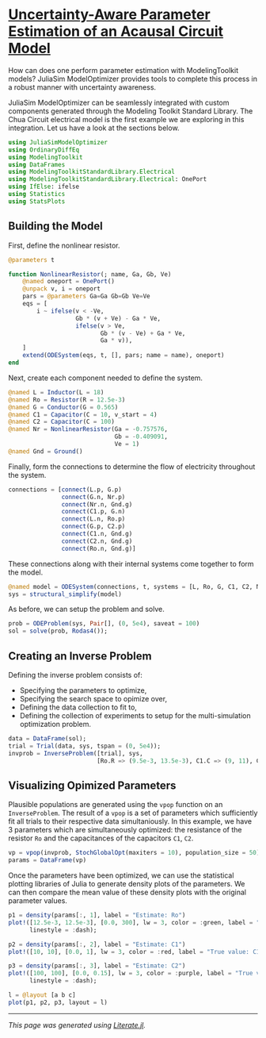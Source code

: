 # [Uncertainty-Aware Parameter Estimation of an Acausal Circuit Model](https://help.juliahub.com/jsmo/dev/example/ChuaCircuit/#chua_circuit)
How can does one perform parameter estimation with ModelingToolkit models?
JuliaSim ModelOptimizer provides tools to complete this process in a robust manner
with uncertainty awareness.

JuliaSim ModelOptimizer can be seamlessly integrated with custom components
generated through the Modeling Toolkit Standard Library.
The Chua Circuit electrical model is the first example we are exploring in this integration.
Let us have a look at the sections below.

````julia
using JuliaSimModelOptimizer
using OrdinaryDiffEq
using ModelingToolkit
using DataFrames
using ModelingToolkitStandardLibrary.Electrical
using ModelingToolkitStandardLibrary.Electrical: OnePort
using IfElse: ifelse
using Statistics
using StatsPlots
````

## Building the Model
First, define the nonlinear resistor.

````julia
@parameters t

function NonlinearResistor(; name, Ga, Gb, Ve)
    @named oneport = OnePort()
    @unpack v, i = oneport
    pars = @parameters Ga=Ga Gb=Gb Ve=Ve
    eqs = [
        i ~ ifelse(v < -Ve,
                   Gb * (v + Ve) - Ga * Ve,
                   ifelse(v > Ve,
                          Gb * (v - Ve) + Ga * Ve,
                          Ga * v)),
    ]
    extend(ODESystem(eqs, t, [], pars; name = name), oneport)
end
````

Next, create each component needed to define the system.

````julia
@named L = Inductor(L = 18)
@named Ro = Resistor(R = 12.5e-3)
@named G = Conductor(G = 0.565)
@named C1 = Capacitor(C = 10, v_start = 4)
@named C2 = Capacitor(C = 100)
@named Nr = NonlinearResistor(Ga = -0.757576,
                              Gb = -0.409091,
                              Ve = 1)
@named Gnd = Ground()
````

Finally, form the connections to determine the flow of electricity throughout the system.

````julia
connections = [connect(L.p, G.p)
               connect(G.n, Nr.p)
               connect(Nr.n, Gnd.g)
               connect(C1.p, G.n)
               connect(L.n, Ro.p)
               connect(G.p, C2.p)
               connect(C1.n, Gnd.g)
               connect(C2.n, Gnd.g)
               connect(Ro.n, Gnd.g)]
````

These connections along with their internal systems come together to form the model.

````julia
@named model = ODESystem(connections, t, systems = [L, Ro, G, C1, C2, Nr, Gnd])
sys = structural_simplify(model)
````

As before, we can setup the problem and solve.

````julia
prob = ODEProblem(sys, Pair[], (0, 5e4), saveat = 100)
sol = solve(prob, Rodas4());
````

## Creating an Inverse Problem
Defining the inverse problem consists of:
- Specifying the parameters to optimize,
- Specifying the search space to opimize over,
- Defining the data collection to fit to,
- Defining the collection of experiments to setup for the multi-simulation optimization problem.

````julia
data = DataFrame(sol);
trial = Trial(data, sys, tspan = (0, 5e4));
invprob = InverseProblem([trial], sys,
                         [Ro.R => (9.5e-3, 13.5e-3), C1.C => (9, 11), C2.C => (95, 105)]);
````

## Visualizing Opimized Parameters
Plausible populations are generated using the `vpop` function on an `InverseProblem`.
The result of a `vpop` is a set of parameters which sufficiently fit all trials to their
respective data simultaniously. In this example, we have 3 parameters which are simultaneously optimized:
the resistance of the resistor `Ro` and the capacitances of the capacitors `C1`, `C2`.

````julia
vp = vpop(invprob, StochGlobalOpt(maxiters = 10), population_size = 50)
params = DataFrame(vp)
````

Once the parameters have been optimized, we can use the statistical plotting
libraries of Julia to generate density plots of the parameters.
We can then compare the mean value of these density plots with the original parameter values.

````julia
p1 = density(params[:, 1], label = "Estimate: Ro")
plot!([12.5e-3, 12.5e-3], [0.0, 300], lw = 3, color = :green, label = "True value: Ro",
      linestyle = :dash);

p2 = density(params[:, 2], label = "Estimate: C1")
plot!([10, 10], [0.0, 1], lw = 3, color = :red, label = "True value: C1", linestyle = :dash);

p3 = density(params[:, 3], label = "Estimate: C2")
plot!([100, 100], [0.0, 0.15], lw = 3, color = :purple, label = "True value: C2",
      linestyle = :dash);

l = @layout [a b c]
plot(p1, p2, p3, layout = l)
````

---

*This page was generated using [Literate.jl](https://github.com/fredrikekre/Literate.jl).*


